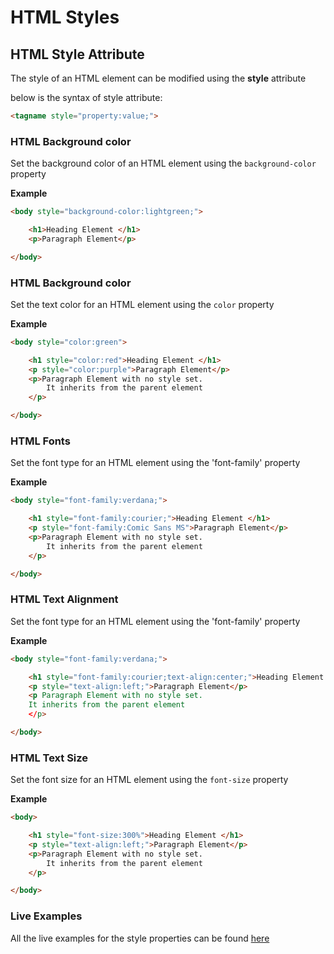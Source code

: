 # HTML Styles

## HTML Style Attribute

The style of an HTML element can be modified using the **style** attribute

below is the syntax of style attribute:

```html
<tagname style="property:value;">
```

### HTML Background color

Set the background color of an HTML element using the `background-color` property

**Example**

```html
<body style="background-color:lightgreen;">

    <h1>Heading Element </h1>
    <p>Paragraph Element</p>

</body>
```

### HTML Background color

Set the text color for an HTML element using the `color` property

**Example**

```html
<body style="color:green">

    <h1 style="color:red">Heading Element </h1>
    <p style="color:purple">Paragraph Element</p>
    <p>Paragraph Element with no style set.
        It inherits from the parent element
    </p>

</body>
```

### HTML Fonts

Set the font type for an HTML element using the 'font-family' property

**Example**

```html
<body style="font-family:verdana;">

    <h1 style="font-family:courier;">Heading Element </h1>
    <p style="font-family:Comic Sans MS">Paragraph Element</p>
    <p>Paragraph Element with no style set. 
        It inherits from the parent element
    </p>

</body>
```

### HTML Text Alignment

Set the font type for an HTML element using the 'font-family' property

**Example**

```html
<body style="font-family:verdana;">

    <h1 style="font-family:courier;text-align:center;">Heading Element </h1>
    <p style="text-align:left;">Paragraph Element</p>
    <p Paragraph Element with no style set.
    It inherits from the parent element
    </p>

</body>
```

### HTML Text Size

Set the font size for an HTML element using the `font-size` property

**Example**

```html
<body>

    <h1 style="font-size:300%">Heading Element </h1>
    <p style="text-align:left;">Paragraph Element</p>
    <p>Paragraph Element with no style set.
        It inherits from the parent element
    </p>

</body>
```
### Live Examples

All the live examples for the style properties can be found [here](https://codepen.io/CostaIvo/project/editor/AOeBML#0)
